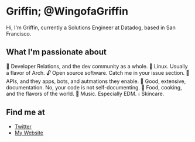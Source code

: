 # Griffin; @WingofaGriffin
Hi, I'm Griffin, currently a Solutions Engineer at Datadog, based in San Francisco.

## What I'm passionate about
🥑 Developer Relations, and the dev community as a whole.
🐧 Linux. Usually a flavor of Arch.
🔓 Open source software. Catch me in your issue section.
🤖 APIs, and they apps, bots, and autmations they enable.
📝 Good, extensive, documentation. No, your code is not self-documenting.
🥘 Food, cooking, and the flavors of the world.
🎵 Music. Especially EDM.
💧 Skincare.

## Find me at
- [Twitter](https://twitter.com/WingofaGriffin)
- [My Website](https://griffin.run)
